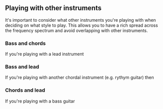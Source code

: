 ## Playing with other instruments

It's important to consider what other instruments you're playing with when deciding on what style to play. This allows you to have a rich spread across the frequency spectrum and avoid overlapping with other instruments.

### Bass and chords

If you're playing with a lead instrument

### Bass and lead

If you're playing with another chordal instrument (e.g. rythym guitar) then 

### Chords and lead

If you're playing with a bass guitar